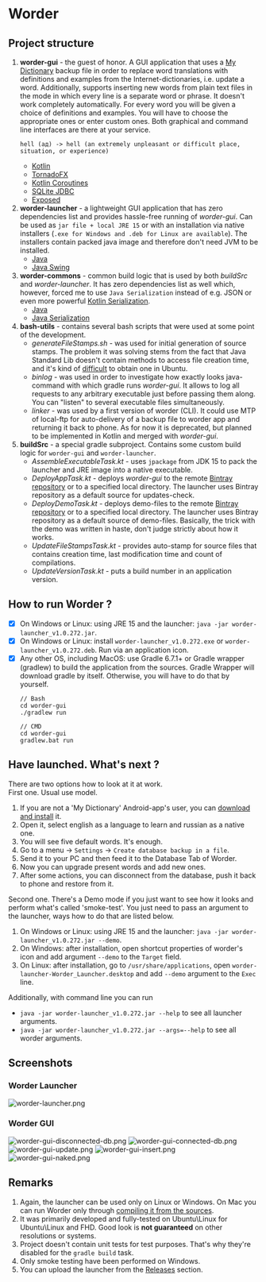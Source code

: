 # Worder

## Project structure
1. **worder-gui** - the guest of honor. A GUI application that uses a [My Dictionary](https://play.google.com/store/apps/details?id=com.swotwords.lite) backup file in order to replace word translations with definitions and examples from the Internet-dictionaries, i.e. update a word. Additionally, supports inserting new words from plain text files in the mode in which every line is a separate word or phrase. It doesn't work completely automatically. For every word you will be given a choice of definitions and examples. You will have to choose the appropriate ones or enter custom ones. Both graphical and command line interfaces are there at your service.
   ```
   hell (ад) -> hell (an extremely unpleasant or difficult place, situation, or experience)
   ```
   - [Kotlin](https://kotlinlang.org/)
   - [TornadoFX](https://github.com/edvin/tornadofx)
   - [Kotlin Coroutines](https://github.com/Kotlin/kotlinx.coroutines)
   - [SQLite JDBC](https://github.com/xerial/sqlite-jdbc)
   - [Exposed](https://github.com/JetBrains/Exposed)
2. **worder-launcher** - a lightweight GUI application that has zero dependencies list and provides hassle-free running of *worder-gui*. Can be used as `jar file + local JRE 15` or with an installation via native installers (`.exe for Windows and .deb for Linux are available`). The installers contain packed java image and therefore don't need JVM to be installed.
   - [Java](https://jdk.java.net/15/)
   - [Java Swing](https://en.wikipedia.org/wiki/Swing_(Java))
3. **worder-commons** - common build logic that is used by both *buildSrc* and *worder-launcher*. It has zero dependencies list as well which, however, forced me to use `Java Serialization` instead of e.g. JSON or even more powerful [Kotlin Serialization](https://github.com/Kotlin/kotlinx.serialization).
   - [Java](https://jdk.java.net/15/)
   - [Java Serialization](https://www.tutorialspoint.com/java/java_serialization.htm)
4. **bash-utils** - contains several bash scripts that were used at some point of the development. 
   - *generateFileStamps.sh* - was used for initial generation of source stamps. The problem it was solving stems from the fact that Java Standard Lib doesn't contain methods to access file creation time, and it's kind of [difficult](https://unix.stackexchange.com/questions/24441/get-file-created-creation-time) to obtain one in Ubuntu.
   - *binlog* - was used in order to investigate how exactly looks java-command with which gradle runs *worder-gui*. It allows to log all requests to any arbitrary executable just before passing them along. You can "listen" to several executable files simultaneously.
   - *linker* - was used by a first version of worder (CLI). It could use MTP of local-ftp for auto-delivery of a backup file to worder app and returning it back to phone. As for now it is deprecated, but planned to be implemented in Kotlin and merged with *worder-gui*.
5. **buildSrc** - a special gradle subproject. Contains some custom build logic for `worder-gui` and `worder-launcher`.
    - *AssembleExecutableTask.kt* - uses `jpackage` from JDK 15 to pack the launcher and JRE image into a native executable.
    - *DeployAppTask.kt* - deploys *worder-gui* to the remote [Bintray repository](https://bintray.com/evgen8) or to a specified local directory. The launcher uses Bintray repository as a default source for updates-check.
    - *DeployDemoTask.kt* - deploys demo-files to the remote [Bintray repository](https://bintray.com/evgen8) or to a specified local directory. The launcher uses Bintray repository as a default source of demo-files. Basically, the trick with the demo was written in haste, don't judge strictly about how it works.
    - *UpdateFileStampsTask.kt* - provides auto-stamp for source files that contains creation time, last modification time and count of compilations.
    - *UpdateVersionTask.kt* - puts a build number in an application version.

## How to run Worder ?

- [x] On Windows or Linux: using JRE 15 and the launcher: `java -jar worder-launcher_v1.0.272.jar`.
- [x] On Windows or Linux: install `worder-launcher_v1.0.272.exe` or `worder-launcher_v1.0.272.deb`. Run via an application icon.
- [x] Any other OS, including MacOS: use Gradle 6.7.1+ or Gradle wrapper (gradlew) to build the application from the sources. Gradle Wrapper will download gradle by itself. Otherwise, you will have to do that by yourself.
  ```
  // Bash
  cd worder-gui
  ./gradlew run
  
  // CMD
  cd worder-gui
  gradlew.bat run
  ```
  
## Have launched. What's next ?

There are two options how to look at it at work.  
First one. Usual use model.

   1. If you are not a 'My Dictionary' Android-app's user, you can [download and install](https://play.google.com/store/apps/details?id=com.swotwords.lite) it.
   2. Open it, select english as a language to learn and russian as a native one.
   3. You will see five default words. It's enough.
   4. Go to a menu -> `Settings` -> `Create database backup in a file`.
   5. Send it to your PC and then feed it to the Database Tab of Worder.
   6. Now you can upgrade present words and add new ones.
   7. After some actions, you can disconnect from the database, push it back to phone and restore from it.
    
Second one. There's a Demo mode if you just want to see how it looks and perform what's called 'smoke-test'. You just need to pass an argument to the launcher, ways how to do that are listed below.
   1. On Windows or Linux: using JRE 15 and the launcher: `java -jar worder-launcher_v1.0.272.jar --demo`.
   2. On Windows: after installation, open shortcut properties of worder's icon and add argument `--demo` to the `Target` field.
   3. On Linux: after installation, go to `/usr/share/applications`, open `worder-launcher-Worder_Launcher.desktop` and add `--demo` argument to the `Exec` line.

Additionally, with command line you can run
   - `java -jar worder-launcher_v1.0.272.jar --help` to see all launcher arguments.
   - `java -jar worder-launcher_v1.0.272.jar --args=--help` to see all worder arguments.

## Screenshots

### Worder Launcher
![worder-launcher.png](/screenshots/launcher.png?raw=true "Worder Launcher")

### Worder GUI
![worder-gui-disconnected-db.png](/screenshots/gui-disconnected.png?raw=true "Worder GUI - disconnected DB")
![worder-gui-connected-db.png](/screenshots/gui-connected.png?raw=true "Worder GUI - connected DB")
![worder-gui-update.png](/screenshots/gui-update-tab.png?raw=true "Worder GUI - Update Tab")
![worder-gui-insert.png](/screenshots/gui-insert-tab.png?raw=true "Worder GUI - Insert Tab")
![worder-gui-naked.png](/screenshots/gui-naked.png?raw=true "Worder GUI - No Active Tab")

## Remarks

1. Again, the launcher can be used only on Linux or Windows. On Mac you can run Worder only through [compiling it from the sources](#how-to-run-worder-).
3. It was primarily developed and fully-tested on Ubuntu\Linux for Ubuntu\Linux and FHD. Good look is **not guaranteed** on other resolutions or systems.
4. Project doesn't contain unit tests for test purposes. That's why they're disabled for the `gradle build` task.
5. Only smoke testing have been performed on Windows.
6. You can upload the launcher from the [Releases](https://github.com/yevhenii8/worder/releases) section.
